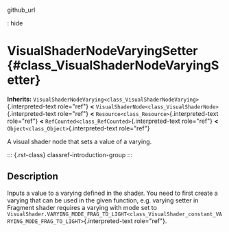 github_url

:   hide

# VisualShaderNodeVaryingSetter {#class_VisualShaderNodeVaryingSetter}

**Inherits:**
`VisualShaderNodeVarying<class_VisualShaderNodeVarying>`{.interpreted-text
role="ref"} **\<**
`VisualShaderNode<class_VisualShaderNode>`{.interpreted-text role="ref"}
**\<** `Resource<class_Resource>`{.interpreted-text role="ref"} **\<**
`RefCounted<class_RefCounted>`{.interpreted-text role="ref"} **\<**
`Object<class_Object>`{.interpreted-text role="ref"}

A visual shader node that sets a value of a varying.

::: {.rst-class}
classref-introduction-group
:::

## Description

Inputs a value to a varying defined in the shader. You need to first
create a varying that can be used in the given function, e.g. varying
setter in Fragment shader requires a varying with mode set to
`VisualShader.VARYING_MODE_FRAG_TO_LIGHT<class_VisualShader_constant_VARYING_MODE_FRAG_TO_LIGHT>`{.interpreted-text
role="ref"}.

